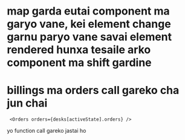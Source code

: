 # map garda eutai component ma garyo vane, kei element change garnu paryo vane savai element rendered hunxa tesaile arko component ma shift gardine
# billings ma orders call gareko cha jun chai 
````
 <Orders orders={desks[activeState].orders} />
 ````
 yo function call gareko jastai ho
 
